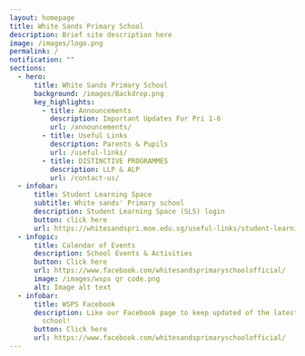 ```yaml
---
layout: homepage
title: White Sands Primary School
description: Brief site description here
image: /images/logo.png
permalink: /
notification: ""
sections:
  - hero:
      title: White Sands Primary School
      background: /images/Backdrop.png
      key_highlights:
        - title: Announcements
          description: Important Updates For Pri 1-6
          url: /announcements/
        - title: Useful Links
          description: Parents & Pupils
          url: /useful-links/
        - title: DISTINCTIVE PROGRAMMES
          description: LLP & ALP
          url: /contact-us/
  - infobar:
      title: Student Learning Space
      subtitle: White sands' Primary school
      description: Student Learning Space (SLS) login
      button: click here
      url: https://whitesandspri.moe.edu.sg/useful-links/student-learning-space-sls
  - infopic:
      title: Calendar of Events
      description: School Events & Activities
      button: Click here
      url: https://www.facebook.com/whitesandsprimaryschoolofficial/
      image: /images/wsps qr code.png
      alt: Image alt text
  - infobar:
      title: WSPS Facebook
      description: Like our Facebook page to keep updated of the latest happenings in
        school!
      button: Click here
      url: https://www.facebook.com/whitesandsprimaryschoolofficial/
---
```

